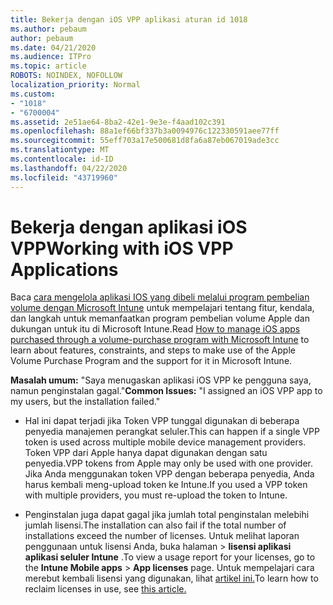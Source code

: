 ```yaml
---
title: Bekerja dengan iOS VPP aplikasi aturan id 1018
ms.author: pebaum
author: pebaum
ms.date: 04/21/2020
ms.audience: ITPro
ms.topic: article
ROBOTS: NOINDEX, NOFOLLOW
localization_priority: Normal
ms.custom:
- "1018"
- "6700004"
ms.assetid: 2e51ae64-8ba2-42e1-9e3e-f4aad102c391
ms.openlocfilehash: 88a1ef66bf337b3a0094976c122330591aee77ff
ms.sourcegitcommit: 55eff703a17e500681d8fa6a87eb067019ade3cc
ms.translationtype: MT
ms.contentlocale: id-ID
ms.lasthandoff: 04/22/2020
ms.locfileid: "43719960"
---
```

# <a name="working-with-ios-vpp-applications"></a><span data-ttu-id="a4170-102">Bekerja dengan aplikasi iOS VPP</span><span class="sxs-lookup"><span data-stu-id="a4170-102">Working with iOS VPP Applications</span></span>

<span data-ttu-id="a4170-103">Baca [cara mengelola aplikasi IOS yang dibeli melalui program pembelian volume dengan Microsoft Intune](https://docs.microsoft.com/intune/vpp-apps-ios) untuk mempelajari tentang fitur, kendala, dan langkah untuk memanfaatkan program pembelian volume Apple dan dukungan untuk itu di Microsoft Intune.</span><span class="sxs-lookup"><span data-stu-id="a4170-103">Read [How to manage iOS apps purchased through a volume-purchase program with Microsoft Intune](https://docs.microsoft.com/intune/vpp-apps-ios) to learn about features, constraints, and steps to make use of the Apple Volume Purchase Program and the support for it in Microsoft Intune.</span></span>
  
 <span data-ttu-id="a4170-104">**Masalah umum:** "Saya menugaskan aplikasi iOS VPP ke pengguna saya, namun penginstalan gagal."</span><span class="sxs-lookup"><span data-stu-id="a4170-104">**Common Issues:** "I assigned an iOS VPP app to my users, but the installation failed."</span></span>
  
- <span data-ttu-id="a4170-105">Hal ini dapat terjadi jika Token VPP tunggal digunakan di beberapa penyedia manajemen perangkat seluler.</span><span class="sxs-lookup"><span data-stu-id="a4170-105">This can happen if a single VPP token is used across multiple mobile device management providers.</span></span> <span data-ttu-id="a4170-106">Token VPP dari Apple hanya dapat digunakan dengan satu penyedia.</span><span class="sxs-lookup"><span data-stu-id="a4170-106">VPP tokens from Apple may only be used with one provider.</span></span> <span data-ttu-id="a4170-107">Jika Anda menggunakan token VPP dengan beberapa penyedia, Anda harus kembali meng-upload token ke Intune.</span><span class="sxs-lookup"><span data-stu-id="a4170-107">If you used a VPP token with multiple providers, you must re-upload the token to Intune.</span></span>

- <span data-ttu-id="a4170-108">Penginstalan juga dapat gagal jika jumlah total penginstalan melebihi jumlah lisensi.</span><span class="sxs-lookup"><span data-stu-id="a4170-108">The installation can also fail if the total number of installations exceed the number of licenses.</span></span> <span data-ttu-id="a4170-109">Untuk melihat laporan penggunaan untuk lisensi Anda, buka halaman \> **lisensi aplikasi** **aplikasi seluler Intune** .</span><span class="sxs-lookup"><span data-stu-id="a4170-109">To view a usage report for your licenses, go to the **Intune Mobile apps** \> **App licenses** page.</span></span> <span data-ttu-id="a4170-110">Untuk mempelajari cara merebut kembali lisensi yang digunakan, lihat [artikel ini.](https://docs.microsoft.com/intune/vpp-apps-ios#revoking-app-licenses-and-deleting-tokens)</span><span class="sxs-lookup"><span data-stu-id="a4170-110">To learn how to reclaim licenses in use, see [this article.](https://docs.microsoft.com/intune/vpp-apps-ios#revoking-app-licenses-and-deleting-tokens)</span></span>
